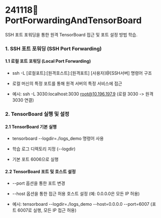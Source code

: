 # 241118📄 PortForwardingAndTensorBoard

SSH 포트 포워딩을 통한 원격 TensorBoard 접근 및 포트 설정 방법 학습.

### 1. SSH 포트 포워딩 (SSH Port Forwarding)

#### 1.1 로컬 포트 포워딩 (Local Port Forwarding)

- ssh -L [로컬포트]:[원격호스트]:[원격포트] [사용자]@[SSH서버] 명령어 구조

- 로컬 머신의 특정 포트를 통해 원격 서버의 특정 서비스에 접근

- 예시: ssh -L 3030:localhost:3030 [root@10.196.197.9](mailto:root@10.196.197.9 "mailto:root@10.196.197.9") (로컬 3030 -> 원격 3030 연결)

### 2. TensorBoard 실행 및 설정

#### 2.1 TensorBoard 기본 실행

- tensorboard --logdir=./logs_demo 명령어 사용

- 학습 로그 디렉토리 지정 (--logdir)

- 기본 포트 6006으로 실행

#### 2.2 TensorBoard 포트 및 호스트 설정

- --port 옵션을 통한 포트 변경

- --host 옵션을 통한 접근 허용 호스트 설정 (예: 0.0.0.0은 모든 IP 허용)

- 예시: tensorboard --logdir=./logs_demo --host=0.0.0.0 --port=6007 (포트 6007로 실행, 모든 IP 접근 허용)